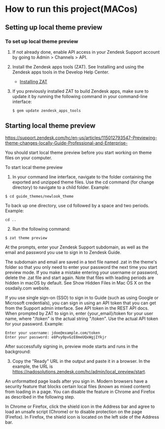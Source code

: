# How to run this project(MACos)

## Setting up local theme preview

### To set up local theme preview

1. If not already done, enable API access in your Zendesk Support account by going to Admin > Channels > API.
2. Install the Zendesk apps tools (ZAT).
   See Installing and using the Zendesk apps tools in the Develop Help Center.

   - [Installing ZAT](https://develop.zendesk.com/hc/en-us/articles/360001075048)

3. If you previously installed ZAT to build Zendesk apps, make sure to update it by running the following command in your command-line interface:
   ```
   $ gem update zendesk_apps_tools
   ```

## Starting local theme preview

https://support.zendesk.com/hc/en-us/articles/115012793547-Previewing-theme-changes-locally-Guide-Professional-and-Enterprise-

You should start local theme preview before you start working on theme files on your computer.

To start local theme preview

1. In your command line interface, navigate to the folder containing the exported and unzipped theme files.
   Use the cd command (for change directory) to navigate to a child folder. Example:

```
$ cd guide_themes/newlook_theme
```

To back up one directory, use cd followed by a space and two periods. Example:

```
cd ..
```

2. Run the following command:

```
$ zat theme preview
```

At the prompts, enter your Zendesk Support subdomain, as well as the email and password you use to sign in to Zendesk Guide.

The subdomain and email are saved in a text file named .zat in the theme's folder so that you only need to enter your password the next time you start preview mode. If you make a mistake entering your username or password, delete the .zat file and start again. Note that files with leading periods are hidden in macOS by default. See Show Hidden Files in Mac OS X on the osxdaily.com website.

If you use single sign-on (SSO) to sign in to Guide (such as using Google or Microsoft credentials), you can sign in using an API token that you can get from the Support admin interface. See API token in the REST API docs. When prompted by ZAT to sign in, enter {your_email}/token for your user name, where "/token" is the actual string "/token". Use the actual API token for your password. Example:

```
Enter your username: jdoe@example.com/token
Enter your password: e8Pvy0pvGzE8meUQxWgjIYkjr
```

After successfully signing in, preview mode starts and runs in the background:

3. Copy the "Ready" URL in the output and paste it in a browser.
   In the example, the URL is https://nadosolutions.zendesk.com/hc/admin/local_preview/start.

An unformatted page loads after you sign in. Modern browsers have a security feature that blocks certain local files (known as mixed content) from loading in a page. You can disable the feature in Chrome and Firefox as described in the following step.

In Chrome or Firefox, click the shield icon in the Address bar and agree to load an unsafe script (Chrome) or to disable protection on the page (Firefox). In Firefox, the shield icon is located on the left side of the Address bar.
